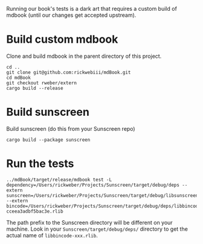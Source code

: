 Running our book's tests is a dark art that requires a custom build of mdbook (until our changes get accepted upstream).

# Build custom mdbook
Clone and build mdbook in the parent directory of this project.

```
cd ..
git clone git@github.com:rickwebiii/mdBook.git
cd mdBook
git checkout rweber/extern
cargo build --release
```

# Build sunscreen
Build sunscreen (do this from your Sunscreen repo)

```
cargo build --package sunscreen
```

# Run the tests
```
../mdBook/target/release/mdbook test -L dependency=/Users/rickweber/Projects/Sunscreen/target/debug/deps --extern sunscreen=/Users/rickweber/Projects/Sunscreen/target/debug/libsunscreen.rlib --extern bincode=/Users/rickweber/Projects/Sunscreen/target/debug/deps/libbincode-cceea3adbf5bac3e.rlib
```

The path prefix to the Sunscreen directory will be different on your machine. Look in your `Sunscreen/target/debug/deps/` directory to get the actual name of `libbincode-xxx.rlib`.
